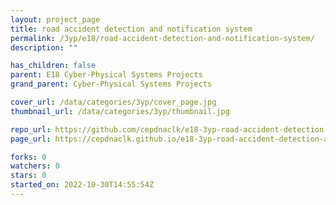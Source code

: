 ```yaml
---
layout: project_page
title: road accident detection and notification system
permalink: /3yp/e18/road-accident-detection-and-notification-system/
description: ""

has_children: false
parent: E18 Cyber-Physical Systems Projects
grand_parent: Cyber-Physical Systems Projects

cover_url: /data/categories/3yp/cover_page.jpg
thumbnail_url: /data/categories/3yp/thumbnail.jpg

repo_url: https://github.com/cepdnaclk/e18-3yp-road-accident-detection-and-notification-system
page_url: https://cepdnaclk.github.io/e18-3yp-road-accident-detection-and-notification-system

forks: 0
watchers: 0
stars: 0
started_on: 2022-10-30T14:55:54Z
---
```



